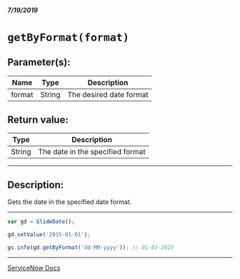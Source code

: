 ##### 7/19/2019
# `getByFormat(format)`

## Parameter(s):
| Name | Type | Description |
|---|---|---|
| format | String | The desired date format |

## Return value:
| Type | Description |
|---|---|
| String | The date in the specified format |

---

## Description:
Gets the date in the specified date format.

---

```js
var gd = GlideDate();

gd.setValue('2015-01-01');

gs.info(gd.getByFormat('dd-MM-yyyy')); // 01-01-2015
```

---

[ServiceNow Docs](https://developer.servicenow.com/app.do#!/api_doc?v=madrid&id=r_ScopedGlideDateGlideDate)